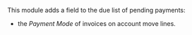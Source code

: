 This module adds a field to the due list of pending payments:

- the *Payment Mode* of invoices on account move lines.
